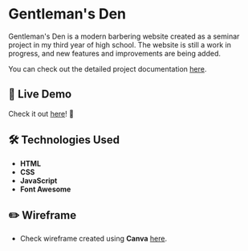 # Gentleman's Den

Gentleman's Den is a modern barbering website created as a seminar project in my third year of high school. The website is still a work in progress, and new features and improvements are being added.

You can check out the detailed project documentation [here](documentation.pdf).

## 🔗 Live Demo  
Check it out [here](https://kovarkrystof.github.io/gentlemens-den/)! 👀  

## 🛠 Technologies Used  
- **HTML**  
- **CSS**  
- **JavaScript**
- **Font Awesome**

## ✏️ Wireframe
- Check wireframe created using **Canva** [here](wireframe.png).
